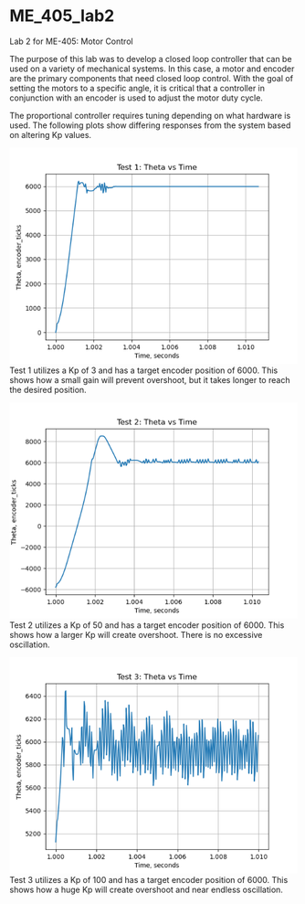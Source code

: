 # ME_405_lab2
Lab 2 for ME-405: Motor Control

The purpose of this lab was to develop a closed loop controller that can be used
on a variety of mechanical systems. In this case, a motor and encoder are the primary
components that need closed loop control. With the goal of setting the motors to a specific angle, 
it is critical that a controller in conjunction with an encoder is used to adjust the motor duty cycle.

The proportional controller requires tuning depending on what hardware is used. 
The following plots show differing responses from the system based on altering Kp values.

![Alt text, alt right, alt left](test_1.png)
Test 1 utilizes a Kp of 3 and has a target encoder position of 6000.
This shows how a small gain will prevent overshoot, but it takes longer to 
reach the desired position.

![Alt text, alt right, alt left](test_2.png)
Test 2 utilizes a Kp of 50 and has a target encoder position of 6000.
This shows how a larger Kp will create overshoot. There is no excessive oscillation.

![Alt text, alt right, alt left](test_3.png)
Test 3 utilizes a Kp of 100 and has a target encoder position of 6000.
This shows how a huge Kp will create overshoot and near endless oscillation.